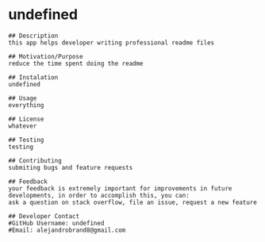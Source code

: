 # undefined

    ## Description
    this app helps developer writing professional readme files 

    ## Motivation/Purpose
    reduce the time spent doing the readme 

    ## Instalation
    undefined

    ## Usage
    everything

    ## License
    whatever

    ## Testing
    testing

    ## Contributing
    submiting bugs and feature requests

    ## Feedback
    your feedback is extremely important for improvements in future developments, in order to accomplish this, you can:
    ask a question on stack overflow, file an issue, request a new feature

    ## Developer Contact
    #GitHub Username: undefined
    #Email: alejandrobrand8@gmail.com
    
    
    
